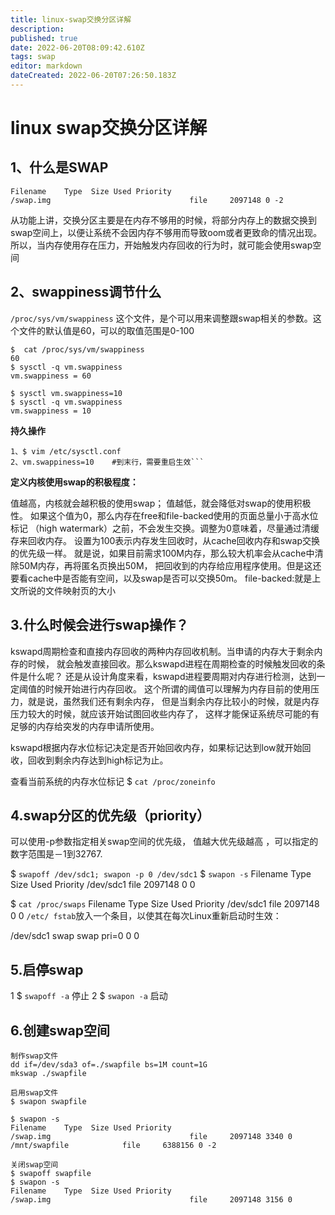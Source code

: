 ```yaml
---
title: linux-swap交换分区详解
description: 
published: true
date: 2022-06-20T08:09:42.610Z
tags: swap
editor: markdown
dateCreated: 2022-06-20T07:26:50.183Z
---
```


# linux swap交换分区详解

## 1、什么是SWAP  

```$ swapon -s
Filename    Type  Size Used Priority
/swap.img                               file     2097148 0 -2
```

从功能上讲，交换分区主要是在内存不够用的时候，将部分内存上的数据交换到swap空间上，以便让系统不会因内存不够用而导致oom或者更致命的情况出现。所以，当内存使用存在压力，开始触发内存回收的行为时，就可能会使用swap空间

## 2、swappiness调节什么

`/proc/sys/vm/swappiness` 这个文件，是个可以用来调整跟swap相关的参数。这个文件的默认值是60，可以的取值范围是0-100

```
$  cat /proc/sys/vm/swappiness
60
$ sysctl -q vm.swappiness
vm.swappiness = 60
 
$ sysctl vm.swappiness=10
$ sysctl -q vm.swappiness
vm.swappiness = 10
```

**持久操作**
```
1、$ vim /etc/sysctl.conf
2、vm.swappiness=10    #到末行，需要重启生效```
```

**定义内核使用swap的积极程度：**

值越高，内核就会越积极的使用swap；
值越低，就会降低对swap的使用积极性。
如果这个值为0，那么内存在free和file-backed使用的页面总量小于高水位标记
（high watermark）之前，不会发生交换。调整为0意味着，尽量通过清缓存来回收内存。
设置为100表示内存发生回收时，从cache回收内存和swap交换的优先级一样。
就是说，如果目前需求100M内存，那么较大机率会从cache中清除50M内存，再将匿名页换出50M，
把回收到的内存给应用程序使用。但是这还要看cache中是否能有空间，以及swap是否可以交换50m。
file-backed:就是上文所说的文件映射页的大小


## 3.什么时候会进行swap操作？
kswapd周期检查和直接内存回收的两种内存回收机制。当申请的内存大于剩余内存的时候，
就会触发直接回收。那么kswapd进程在周期检查的时候触发回收的条件是什么呢？
还是从设计角度来看，kswapd进程要周期对内存进行检测，达到一定阈值的时候开始进行内存回收。
这个所谓的阈值可以理解为内存目前的使用压力，就是说，虽然我们还有剩余内存，
但是当剩余内存比较小的时候，就是内存压力较大的时候，就应该开始试图回收些内存了，
这样才能保证系统尽可能的有足够的内存给突发的内存申请所使用。

kswapd根据内存水位标记决定是否开始回收内存，如果标记达到low就开始回收，回收到剩余内存达到high标记为止。

查看当前系统的内存水位标记
$ `cat /proc/zoneinfo`


## 4.swap分区的优先级（priority）
可以使用-p参数指定相关swap空间的优先级， 值越大优先级越高 ，可以指定的数字范围是－1到32767.

$ `swapoff /dev/sdc1; swapon -p 0 /dev/sdc1`
$ `swapon -s`
Filename    Type  Size Used Priority
/dev/sdc1                             file     2097148 0 0
 
$ `cat /proc/swaps`
Filename    Type  Size Used Priority
/dev/sdc1                             file     2097148 0 0
`/etc/ fstab`放入一个条目，以使其在每次Linux重新启动时生效：

/dev/sdc1 swap swap pri=0 0 0

## 5.启停swap

1 $ `swapoff -a`  停止
2 $ `swapon -a`  启动

## 6.创建swap空间
```
制作swap文件
dd if=/dev/sda3 of=./swapfile bs=1M count=1G
mkswap ./swapfile
 
启用swap文件
$ swapon swapfile
 
$ swapon -s
Filename    Type  Size Used Priority
/swap.img                               file     2097148 3340 0
/mnt/swapfile            file     6388156 0 -2
 
关闭swap空间
$ swapoff swapfile
$ swapon -s
Filename    Type  Size Used Priority
/swap.img                               file     2097148 3156 0
```